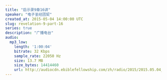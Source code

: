 ```yaml
---
title: "启示录9章16讲"
speaker: "电子圣经团契"
created_at: 2015-05-04 14:00:00 UTC
slug: revelation-9-part-16
series: true
description: "广播电台"
audio:
  mp3_low:
    length: '1:00:04'
    bitrate: 32 Kbps
    sample_rate: 22050 Hz
    size: 13.7 MB
    size_bytes: 14414460
    url: http://audiocdn.ebiblefellowship.com/zh/radio/2015/2015.05.04_EBF_-_Revelation_9_Part_16.mp3
---
```

